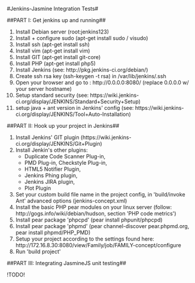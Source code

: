 #Jenkins-Jasmine Integration Tests#


##PART I: Get jenkins up and running##

<ol>
	<li>Install Debian server (root:jenkins123)</li>
	<li>Install + configure sudo (apt-get install sudo / visudo)</li>
	<li>Install ssh (apt-get install ssh)</li>
	<li>Install vim (apt-get install vim)</li>
	<li>Install GIT (apt-get install git-core)</li>
	<li>Install PHP (apt-get install php5)</li>
	<li>Install Jenkins (see: http://pkg.jenkins-ci.org/debian/)</li>
	<li>Create ssh rsa key (ssh-keygen -t rsa) in /var/lib/jenkins/.ssh</li>
	<li>Open your browser and go to : http://0.0.0.0:8080/ (replace 0.0.0.0 w/ your server hostname)</li>
	<li>Setup standard security (see: https://wiki.jenkins-ci.org/display/JENKINS/Standard+Security+Setup)</li>
	<li>setup java + ant version in Jenkins' config (see: https://wiki.jenkins-ci.org/display/JENKINS/Tool+Auto-Installation)</li>
</ol>

##PART II: Hook up your project in Jenkins##

<ol>
	<li>Install Jenkins' GIT plugin (https://wiki.jenkins-ci.org/display/JENKINS/Git+Plugin)</li>
	<li>Install Jenkin's other plugins:
		<ul>
			<li>Duplicate Code Scanner Plug-in,
			<li>PMD Plug-in, Checkstyle Plug-in,
			<li>HTML5 Notifier Plugin,
			<li>Jenkins Phing plugin,
			<li>Jenkins JIRA plugin, 
			<li>Plot Plugin
		</ul>
	</li>
	<li>Set your custom build file name in the project config, in 'build/invoke Ant' advanced options (jenkins-concept.xml)</li>
	<li>Install the basic PHP pear modules on your linux server (follow: http://gogs.info/wiki/debian/hudson, section 'PHP code metrics')</li>
	<li>Install pear package 'phpcpd' (pear install phpunit/phpcpd)</li>
	<li>Install pear package 'phpmd' (pear channel-discover pear.phpmd.org, pear install phpmd/PHP_PMD)</li>
	<li>Setup your project according to the settings found here: http://172.16.8.30:8080/view/Family/job/FAMILY-concept/configure</li>
	<li>Run 'build project'</li>
</ol>

##PART III: Integrating JasmineJS unit testing##

!TODO!